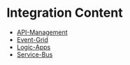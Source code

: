 Integration Content
================================

- [API-Management](/Integration/API-Management/)
- [Event-Grid](/Integration/Event-Grid/)
- [Logic-Apps](/Integration/Logic-Apps/)
- [Service-Bus](/Integration/Service-Bus/)